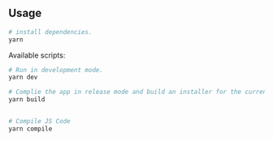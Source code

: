 ## Usage

``` bash
# install dependencies.
yarn
```

Available scripts:

``` bash
# Run in development mode.
yarn dev

# Complie the app in release mode and build an installer for the current platform.
yarn build


# Compile JS Code
yarn compile
```
